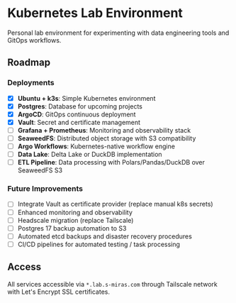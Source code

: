 # Kubernetes Lab Environment

Personal lab environment for experimenting with data engineering tools and GitOps workflows.

## Roadmap

### Deployments

- [x] **Ubuntu + k3s**: Simple Kubernetes environment
- [x] **Postgres**: Database for upcoming projects
- [x] **ArgoCD**: GitOps continuous deployment
- [x] **Vault**: Secret and certificate management
- [ ] **Grafana + Prometheus**: Monitoring and observability stack
- [ ] **SeaweedFS**: Distributed object storage with S3 compatibility
- [ ] **Argo Workflows**: Kubernetes-native workflow engine
- [ ] **Data Lake**: Delta Lake or DuckDB implementation
- [ ] **ETL Pipeline**: Data processing with Polars/Pandas/DuckDB over SeaweedFS S3

### Future Improvements

- [ ] Integrate Vault as certificate provider (replace manual k8s secrets)
- [ ] Enhanced monitoring and observability
- [ ] Headscale migration (replace Tailscale)
- [ ] Postgres 17 backup automation to S3
- [ ] Automated etcd backups and disaster recovery procedures
- [ ] CI/CD pipelines for automated testing / task processing

## Access

All services accessible via `*.lab.s-miras.com` through Tailscale network with Let's Encrypt SSL certificates.
